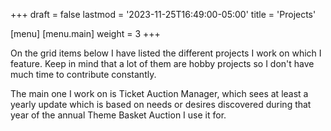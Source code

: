 +++
draft = false
lastmod = '2023-11-25T16:49:00-05:00'
title = 'Projects'

[menu]
  [menu.main]
    weight = 3
+++

On the grid items below I have listed the different projects I work on which I feature. Keep in mind that a lot of them are hobby projects so I don't have much time to contribute constantly.

The main one I work on is Ticket Auction Manager, which sees at least a yearly update which is based on needs or desires discovered during that year of the annual Theme Basket Auction I use it for.